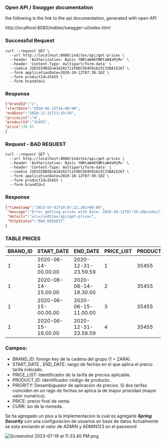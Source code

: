 ### Open API / Swagger documentation
the following is the link to the api documentation, generated with open API

http://localhost:8080/inditex/swagger-ui/index.html


### Successful Request

```console
curl --request GET \
  --url http://localhost:8080/inditex/api/get-prices \
  --header 'Authorization: Basic YWRtaW46YWRtaW4xMjM=' \
  --header 'Content-Type: multipart/form-data' \
  --cookie JSESSIONID=A34202711F0DC5D4F01A23C33BA15267 \
  --form applicationDate=2020-10-12T07:30:10Z \
  --form productId=35455 \
  --form brandId=1
```

### Response

```json
{"brandId":"1",
"startDate":"2020-06-15T16:00:00",
"endDate":"2020-12-31T23:59:59",
"priceList":"4",
"productId":"35455",
"price":38.95
}
```



### Request - BAD REQUEST

```console
curl --request GET \
  --url http://localhost:8080/inditex/api/get-prices \
  --header 'Authorization: Basic YWRtaW46YWRtaW4xMjM=' \
  --header 'Content-Type: multipart/form-data' \
  --cookie JSESSIONID=A34202711F0DC5D4F01A23C33BA15267 \
  --form applicationDate=2029-10-12T07:30:10Z \
  --form productId=35455 \
  --form brandId=1
```

### Response

```json
{"timeStamp":"2023-07-02T10:07:22.281+00:00",
 "message":"Error getting prices with Date: 2028-10-12T07:30:10productId35455BrandId1",
 "details":"uri=/inditex/api/get-prices",
 "httpStatus":"BAD_REQUEST"
}
```


### TABLE PRICES


| BRAND_ID | START_DATE   | END_DATE             | PRICE_LIST | PRODUCT_ID | PRIORITY | PRICE | CURR |
|---|---------------------|----------------------|------------|-------|----------|-------|----|
| 1 | 2020-06-14-00.00.00 | 2020-12-31-23.59.59  | 1          | 35455 | 0        | 35.50 | EUR |
| 1 | 2020-06-14-15.00.00 | 2020-06-14-18.30.00  | 2          | 35455 | 1        | 25.45 | EUR |
| 1 | 2020-06-15-00.00.00 | 2020-06-15-11.00.00  | 3          | 35455 | 1        | 30.50 | EUR |
| 1 | 2020-06-15-16.00.00 | 2020-12-31-23.59.59  | 4          | 35455 | 1        | 38.95 | EUR |

### Campos:

- BRAND_ID: foreign key de la cadena del grupo (1 = ZARA).
- START_DATE , END_DATE: rango de fechas en el que aplica el precio tarifa indicado.
- PRICE_LIST: Identificador de la tarifa de precios aplicable.
- PRODUCT_ID: Identificador código de producto.
- PRIORITY: Desambiguador de aplicación de precios. Si dos tarifas coinciden en un rago de fechas se aplica la de mayor prioridad (mayor valor numérico).
- PRICE: precio final de venta.
- CURR: iso de la moneda.






Se ha agregado un plus a la implementacion la cual es agregarle  **_Spring Security_** con una configuracion de usuarios en base de datos
Actualmente se esta enviando el valor de ADMIN y ADMIN123 en el password

![Screenshot 2023-07-19 at 11.33.40 PM.png](..%2F..%2F..%2F..%2F..%2F..%2F..%2Fvar%2Ffolders%2Flb%2Fb6ztxnzd3037lr7rxk8719g00000gp%2FT%2FTemporaryItems%2FNSIRD_screencaptureui_IBRHqM%2FScreenshot%202023-07-19%20at%2011.33.40%20PM.png)
